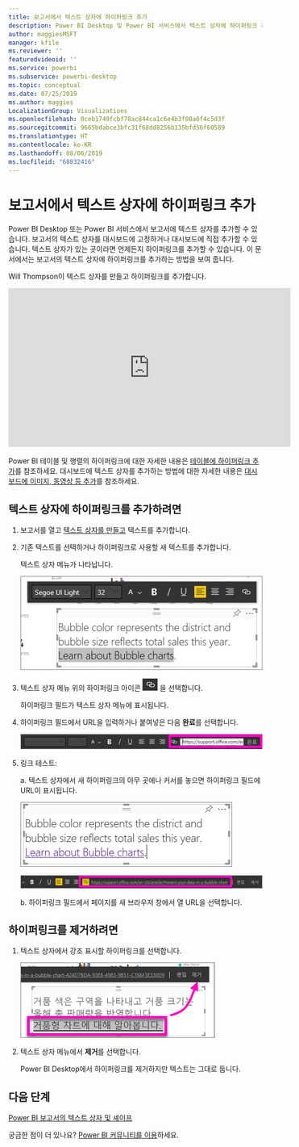 ```yaml
---
title: 보고서에서 텍스트 상자에 하이퍼링크 추가
description: Power BI Desktop 및 Power BI 서비스에서 텍스트 상자에 하이퍼링크 추가
author: maggiesMSFT
manager: kfile
ms.reviewer: ''
featuredvideoid: ''
ms.service: powerbi
ms.subservice: powerbi-desktop
ms.topic: conceptual
ms.date: 07/25/2019
ms.author: maggies
LocalizationGroup: Visualizations
ms.openlocfilehash: 0ceb1749fcbf78ac844ca1c6e4b3f08a6f4c5d3f
ms.sourcegitcommit: 9665bdabce3bfc31f68dd8256b135bfd56f60589
ms.translationtype: HT
ms.contentlocale: ko-KR
ms.lasthandoff: 08/06/2019
ms.locfileid: "68832416"
---
```

# <a name="add-a-hyperlink-to-a-text-box-in-a-report"></a>보고서에서 텍스트 상자에 하이퍼링크 추가
Power BI Desktop 또는 Power BI 서비스에서 보고서에 텍스트 상자를 추가할 수 있습니다. 보고서의 텍스트 상자를 대시보드에 고정하거나 대시보드에 직접 추가할 수 있습니다. 텍스트 상자가 있는 곳이라면 언제든지 하이퍼링크를 추가할 수 있습니다. 이 문서에서는 보고서의 텍스트 상자에 하이퍼링크를 추가하는 방법을 보여 줍니다. 


Will Thompson이 텍스트 상자를 만들고 하이퍼링크를 추가합니다. 

<iframe width="560" height="315" src="https://www.youtube.com/embed/_3q6VEBhGew#t=0m55s" frameborder="0" allowfullscreen></iframe>

Power BI 테이블 및 행렬의 하이퍼링크에 대한 자세한 내용은 [테이블에 하이퍼링크 추가](power-bi-hyperlinks-in-tables.md)를 참조하세요. 대시보드에 텍스트 상자를 추가하는 방법에 대한 자세한 내용은 [대시보드에 이미지, 동영상 등 추가](service-dashboard-add-widget.md)를 참조하세요. 

## <a name="to-add-a-hyperlink-to-a-text-box"></a>텍스트 상자에 하이퍼링크를 추가하려면
1. 보고서를 열고 [텍스트 상자를 만들고](power-bi-reports-add-text-and-shapes.md) 텍스트를 추가합니다. 
2. 기존 텍스트를 선택하거나 하이퍼링크로 사용할 새 텍스트를 추가합니다. 

   텍스트 상자 메뉴가 나타납니다.
   
   ![텍스트 상자에서 텍스트 선택](media/service-add-hyperlink-to-text-box/power-bi-hyperlink-new.png)
3. 텍스트 상자 메뉴 위의 하이퍼링크 아이콘 ![텍스트 상자 메뉴 위](media/service-add-hyperlink-to-text-box/power-bi-hyperlink-icon.png) 을 선택합니다.

   하이퍼링크 필드가 텍스트 상자 메뉴에 표시됩니다.

4. 하이퍼링크 필드에서 URL을 입력하거나 붙여넣은 다음 **완료**를 선택합니다.
   
   ![하이퍼링크 필드에 URL 입력 또는 붙여넣기](media/service-add-hyperlink-to-text-box/power-bi-add-link.png)
5. 링크 테스트:  

   a. 텍스트 상자에서 새 하이퍼링크의 아무 곳에나 커서를 놓으면 하이퍼링크 필드에 URL이 표시됩니다.  
     
      ![텍스트 상자의 하이퍼링크](media/service-add-hyperlink-to-text-box/power-bi-test-link.png)
   
      ![하이퍼링크 필드의 URL](media/service-add-hyperlink-to-text-box/power-bi-hyperlink-edit.png)

   b. 하이퍼링크 필드에서 페이지를 새 브라우저 창에서 열 URL을 선택합니다.

## <a name="to-remove-the-hyperlink"></a>하이퍼링크를 제거하려면
1. 텍스트 상자에서 강조 표시할 하이퍼링크를 선택합니다.
   
     ![하이퍼링크 제거](media/service-add-hyperlink-to-text-box/power-bi-hyperlink-remove.png)
2. 텍스트 상자 메뉴에서 **제거**를 선택합니다. 

   Power BI Desktop에서 하이퍼링크를 제거하지만 텍스트는 그대로 둡니다.

## <a name="next-steps"></a>다음 단계
[Power BI 보고서의 텍스트 상자 및 셰이프](power-bi-reports-add-text-and-shapes.md)

궁금한 점이 더 있나요? [Power BI 커뮤니티를 이용](http://community.powerbi.com/)하세요.

